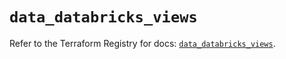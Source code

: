 # `data_databricks_views`

Refer to the Terraform Registry for docs: [`data_databricks_views`](https://registry.terraform.io/providers/databricks/databricks/1.79.0/docs/data-sources/views).
